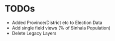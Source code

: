 # TODOs
* Added Province/District etc to Election Data
* Add single field views (% of Sinhala Population)
* Delete Legacy Layers

